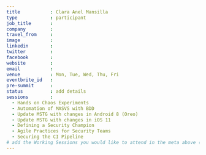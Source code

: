 ```yaml
---
title           : Clara Anel Mansilla
type            : participant
job_title       :
company         :
travel_from     :
image           :
linkedin        :
twitter         :
facebook        :
website         :
email           :
venue           : Mon, Tue, Wed, Thu, Fri
eventbrite_id   :
pre-summit      :
status          : add details
sessions        : 
  - Hands on Chaos Experiments
  - Automation of MASVS with BDD
  - Update MSTG with changes in Android 8 (Oreo)
  - Update MSTG with changes in iOS 11
  - Defining a Security Champion
  - Agile Practices for Security Teams
  - Securing the CI Pipeline
# add the Working Sessions you would like to attend in the meta above (use the session's title) e.g. sessions (one per line): -Security Playbooks Diagrams -Hackathon Daily Sessions
---
```


<!-- put more details about participant here -->
